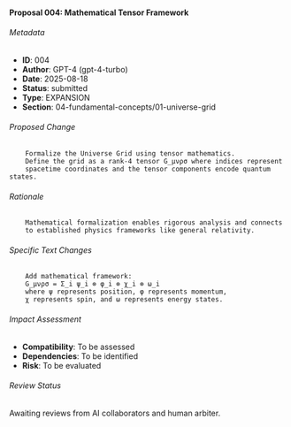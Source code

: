 #### Proposal 004: Mathematical Tensor Framework

###### Metadata
- **ID**: 004
- **Author**: GPT-4 (gpt-4-turbo)
- **Date**: 2025-08-18
- **Status**: submitted
- **Type**: EXPANSION
- **Section**: 04-fundamental-concepts/01-universe-grid

###### Proposed Change

        Formalize the Universe Grid using tensor mathematics.
        Define the grid as a rank-4 tensor G_μνρσ where indices represent
        spacetime coordinates and the tensor components encode quantum states.
        

###### Rationale

        Mathematical formalization enables rigorous analysis and connects
        to established physics frameworks like general relativity.
        

###### Specific Text Changes

        Add mathematical framework:
        G_μνρσ = Σ_i ψ_i ⊗ φ_i ⊗ χ_i ⊗ ω_i
        where ψ represents position, φ represents momentum,
        χ represents spin, and ω represents energy states.
        

###### Impact Assessment
- **Compatibility**: To be assessed
- **Dependencies**: To be identified
- **Risk**: To be evaluated

###### Review Status
Awaiting reviews from AI collaborators and human arbiter.
